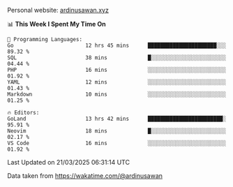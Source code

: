 Personal website: [ardinusawan.xyz](https://ardinusawan.xyz)

<!--START_SECTION:waka-->
📊 **This Week I Spent My Time On** 

```text
💬 Programming Languages: 
Go                       12 hrs 45 mins      ██████████████████████░░░   89.32 % 
SQL                      38 mins             █░░░░░░░░░░░░░░░░░░░░░░░░   04.44 % 
PHP                      16 mins             ░░░░░░░░░░░░░░░░░░░░░░░░░   01.92 % 
YAML                     12 mins             ░░░░░░░░░░░░░░░░░░░░░░░░░   01.43 % 
Markdown                 10 mins             ░░░░░░░░░░░░░░░░░░░░░░░░░   01.25 % 

🔥 Editors: 
GoLand                   13 hrs 42 mins      ████████████████████████░   95.91 % 
Neovim                   18 mins             █░░░░░░░░░░░░░░░░░░░░░░░░   02.17 % 
VS Code                  16 mins             ░░░░░░░░░░░░░░░░░░░░░░░░░   01.92 % 
```


 Last Updated on 21/03/2025 06:31:14 UTC
<!--END_SECTION:waka-->
Data taken from https://wakatime.com/@ardinusawan
